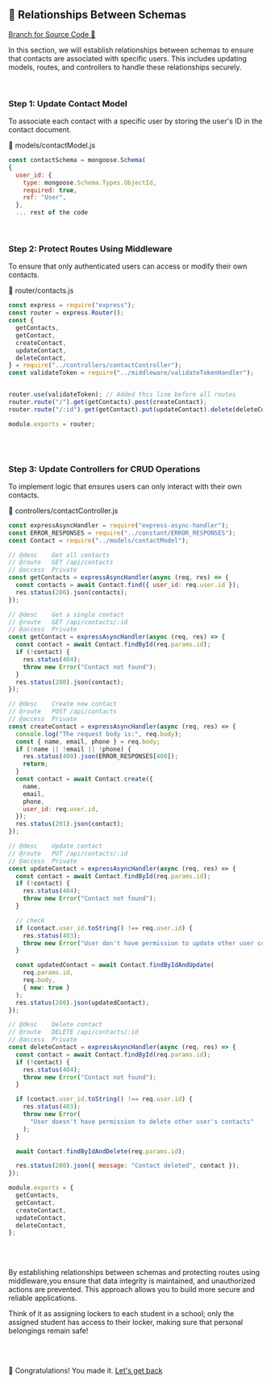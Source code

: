 ## 🔗 Relationships Between Schemas
[Branch for Source Code 📂
](https://github.com/RajonDey/node-express-quickstart/tree/6-relationship-between-data-models)

In this section, we will establish relationships between schemas to ensure that contacts are associated with specific users. This includes updating models, routes, and controllers to handle these relationships securely.

<br>

### Step 1: Update Contact Model
To associate each contact with a specific user by storing the user's ID in the contact document.

📂 models/contactModel.js
```jsx
const contactSchema = mongoose.Schema(
{
  user_id: {
    type: mongoose.Schema.Types.ObjectId,
    required: true,
    ref: "User",
  },
  ... rest of the code
```
<br>

### Step 2: Protect Routes Using Middleware
To ensure that only authenticated users can access or modify their own contacts.

📂 router/contacts.js
```jsx
const express = require("express");
const router = express.Router();
const {
  getContacts,
  getContact,
  createContact,
  updateContact,
  deleteContact,
} = require("../controllers/contactController");
const validateToken = require("../middleware/validateTokenHandler");


router.use(validateToken); // Added this line before all routes
router.route("/").get(getContacts).post(createContact);
router.route("/:id").get(getContact).put(updateContact).delete(deleteContact);

module.exports = router;
```
<br>
<br>

### Step 3: Update Controllers for CRUD Operations
To implement logic that ensures users can only interact with their own contacts.

📂 controllers/contactController.js
```jsx
const expressAsyncHandler = require("express-async-handler");
const ERROR_RESPONSES = require("../constant/ERROR_RESPONSES");
const Contact = require("../models/contactModel");

// @desc    Get all contacts
// @route   GET /api/contacts
// @access  Private
const getContacts = expressAsyncHandler(async (req, res) => {
  const contacts = await Contact.find({ user_id: req.user.id });
  res.status(200).json(contacts);
});

// @desc    Get a single contact
// @route   GET /api/contacts/:id
// @access  Private
const getContact = expressAsyncHandler(async (req, res) => {
  const contact = await Contact.findById(req.params.id);
  if (!contact) {
    res.status(404);
    throw new Error("Contact not found");
  }
  res.status(200).json(contact);
});

// @desc    Create new contact
// @route   POST /api/contacts
// @access  Private
const createContact = expressAsyncHandler(async (req, res) => {
  console.log("The request body is:", req.body);
  const { name, email, phone } = req.body;
  if (!name || !email || !phone) {
    res.status(400).json(ERROR_RESPONSES[400]);
    return;
  }
  const contact = await Contact.create({
    name,
    email,
    phone,
    user_id: req.user.id,
  });
  res.status(201).json(contact);
});

// @desc    Update contact
// @route   PUT /api/contacts/:id
// @access  Private
const updateContact = expressAsyncHandler(async (req, res) => {
  const contact = await Contact.findById(req.params.id);
  if (!contact) {
    res.status(404);
    throw new Error("Contact not found");
  }

  // check
  if (contact.user_id.toString() !== req.user.id) {
    res.status(403);
    throw new Error("User don't have permission to update other user contacts");
  }

  const updatedContact = await Contact.findByIdAndUpdate(
    req.params.id,
    req.body,
    { new: true }
  );
  res.status(200).json(updatedContact);
});

// @desc    Delete contact
// @route   DELETE /api/contacts/:id
// @access  Private
const deleteContact = expressAsyncHandler(async (req, res) => {
  const contact = await Contact.findById(req.params.id);
  if (!contact) {
    res.status(404);
    throw new Error("Contact not found");
  }

  if (contact.user_id.toString() !== req.user.id) {
    res.status(403);
    throw new Error(
      "User doesn't have permission to delete other user's contacts"
    );
  }

  await Contact.findByIdAndDelete(req.params.id);

  res.status(200).json({ message: "Contact deleted", contact });
});

module.exports = {
  getContacts,
  getContact,
  createContact,
  updateContact,
  deleteContact,
};
```

<br>
<br> 

By establishing relationships between schemas and protecting routes using middleware,you ensure that data integrity is maintained, and unauthorized actions are prevented. This approach allows you to build more secure and reliable applications.

Think of it as assigning lockers to each student in a school; only the assigned student has access to their locker, making sure that personal belongings remain safe!

<br>
<br> 

🎉 Congratulations! You made it.
[Let's get back](https://github.com/RajonDey/node-express-quickstart/tree/main)
